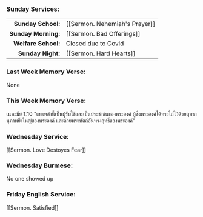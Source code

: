 ### Sunday Services:
|                     |                               |
| -------------------:|:----------------------------- |
|  **Sunday School:** | [[Sermon. Nehemiah's Prayer]] |
| **Sunday Morning:** | [[Sermon. Bad Offerings]]     |
| **Welfare School:** | Closed due to Covid           |
|   **Sunday Night:** | [[Sermon. Hard Hearts]]       |
### Last Week Memory Verse:
None
### This Week Memory Verse:
เนหะมีย์ 1:10 "เขาเหล่านี้เป็นผู้รับใช้และเป็นประชาชนของพระองค์ ผู้ซึ่งพระองค์ได้ทรงไถ่ไว้ด้วยฤทธานุภาพยิ่งใหญ่ของพระองค์ และด้วยพระหัตถ์อันทรงฤทธิ์ของพระองค์"
### Wednesday Service:
[[Sermon. Love Destoyes Fear]]
### Wednesday Burmese:
No one showed up
### Friday English Service:
[[Sermon. Satisfied]]